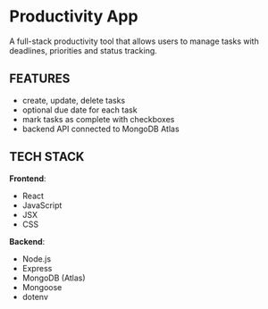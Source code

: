 # Productivity App
A full-stack productivity tool that allows users to manage tasks with deadlines, priorities and status tracking.

## FEATURES
- create, update, delete tasks
- optional due date for each task
- mark tasks as complete with checkboxes
- backend API connected to MongoDB Atlas

## TECH STACK

**Frontend**:
- React
- JavaScript
- JSX
- CSS

**Backend**:
- Node.js
- Express
- MongoDB (Atlas)
- Mongoose
- dotenv